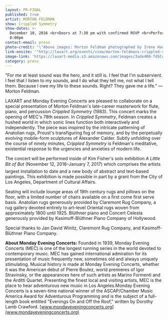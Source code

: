 ```yaml
---
layout: PR-FINAL
published: true
artist: MORTON FELDMAN
show: Crippled Symmetry
show-dates: >-
  December 10, 2016 <br>Doors at 7:30 pm with confirmed RSVP <br>Performance at
  8:00pm
contact-email: press
photo-credit: "\"Above images: Morton Feldman photographed by Irene Haupt. Courtesy of MEC; Turkish Kirschehir rug, 3\x921\x94 x 4\x92 6\x94,  circa 1900, courtesy of Claremont Rug Company.\""
link-onsite: '"http://laxart.org/events/view/morton-feldmans-crippled-symmetry/"'
image-link: 'https://laxart-media.s3.amazonaws.com/images/3ade4R0-TdSCcZCZmbKfEA.jpg'
category: press
---
```

"For me at least sound was the hero, and it still is. I feel that I'm subservient. I feel that I listen to my sounds, and I do what they tell me, not what I tell them. Because I owe my life to these sounds. Right? They gave me a life." — Morton Feldman.

LAXART and Monday Evening Concerts are pleased to collaborate on a special presentation of Morton Feldman's late-career masterwork for flute, piano, and percussion *Crippled Symmetry* (1983). This concert marks the opening of MEC's 78th season. In *Crippled Symmetry*, Feldman creates a hushed world in which sonic lines function both interactively and independently. The piece was inspired by the intricate patterning of Anatolian rugs, Proust's transfiguring fog of memory, and by the perpetually evolving mobile-form sculptures of Alexander Calder. Subtly unfolding over the course of ninety minutes, *Crippled Symmetry* is Feldman's meditative, existential response to the urgencies and anxieties of modern life.

The concert will be performed inside of Kim Fisher's solo exhibition *A Little Bit of But* (November 12, 2016–January 7, 2017) which comprises the artists largest installation to date and a new body of abstract and text-based paintings. This exhibition is made possible in part by a grant from the City of Los Angeles, Department of Cultural Affairs.

Seating will include lounge areas of 19th century rugs and pillows on the floor, with a limited number of chairs available on a first come first serve basis. Anatolian rugs generously provided by Claremont Rug Company, a rug gallery devoted entirely to art–level Oriental rugs woven from approximately 1800 until 1925. Blüthner piano and Concert Celesta generously provided by Kasimoff-Blüthner Piano Company of Hollywood.

Special thanks to Jan David Winitz, Claremont Rug Company, and Kasimoff-Blüthner Piano Company.

**About Monday Evening Concerts:**
Founded in 1939, Monday Evening Concerts (MEC) is one of the longest running series in the world devoted to contemporary music. MEC has gained international admiration for its presentation of music frequently new, sometimes old and always uniquely stimulating. Musical history is made at Monday Evening Concerts, whether it was the American debut of Pierre Boulez, world premieres of Igor Stravinsky, or the appearances here of such artists as Marino Formenti and the Arditti Quartet. Presenting the finest local and visiting artists, MEC is the place to hear adventurous new music in Los Angeles.Monday Evening Concerts is a seven-time national winner of the ASCAP/Chamber Music America Award for Adventurous Programming and is the subject of a full-length book entitled "Evenings On and Off the Roof," written by Dorothy Lamb Crawford. [www.mondayeveningconcerts.org](www.mondayeveningconcerts.org)
